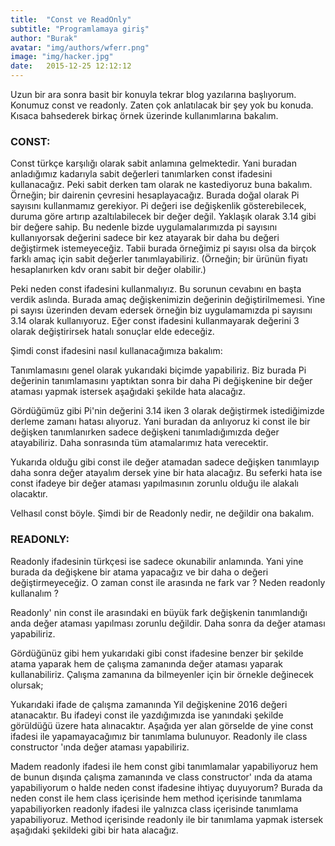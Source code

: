 ```yaml
---
title:  "Const ve ReadOnly"
subtitle: "Programlamaya giriş"
author: "Burak"
avatar: "img/authors/wferr.png"
image: "img/hacker.jpg"
date:   2015-12-25 12:12:12
---
```


Uzun bir ara  sonra basit bir konuyla tekrar blog yazılarına başlıyorum. Konumuz const ve readonly. Zaten çok anlatılacak bir şey yok bu konuda. Kısaca bahsederek birkaç örnek üzerinde kullanımlarına bakalım. 

### CONST:

Const türkçe karşılığı olarak sabit anlamına gelmektedir. Yani buradan anladığımız kadarıyla sabit değerleri tanımlarken const ifadesini kullanacağız. Peki sabit derken tam olarak ne kastediyoruz buna bakalım. Örneğin; bir dairenin çevresini hesaplayacağız. Burada doğal olarak Pi sayısını kullanmamız gerekiyor. Pi değeri ise değişkenlik gösterebilecek, duruma göre artırıp azaltılabilecek bir değer değil. Yaklaşık olarak 3.14 gibi bir değere sahip. Bu nedenle bizde uygulamalarımızda pi sayısını kullanıyorsak değerini sadece bir kez atayarak bir daha bu değeri değiştirmek istemeyeceğiz. Tabii burada örneğimiz pi sayısı olsa da birçok farklı amaç için sabit değerler tanımlayabiliriz. (Örneğin; bir ürünün fiyatı hesaplanırken kdv oranı sabit bir değer olabilir.)

Peki neden const ifadesini kullanmalıyız. Bu sorunun cevabını en başta verdik aslında. Burada amaç değişkenimizin değerinin değiştirilmemesi. Yine pi sayısı üzerinden devam edersek örneğin biz uygulamamızda pi sayısını 3.14 olarak kullanıyoruz. Eğer const ifadesini kullanmayarak değerini 3 olarak değiştirirsek hatalı sonuçlar elde edeceğiz. 

Şimdi const ifadesini nasıl kullanacağımıza bakalım:


Tanımlamasını genel olarak yukarıdaki biçimde yapabiliriz. Biz burada Pi değerinin tanımlamasını yaptıktan sonra bir daha Pi değişkenine bir değer ataması yapmak istersek aşağıdaki şekilde hata alacağız. 


Gördüğümüz gibi Pi'nin değerini 3.14  iken 3 olarak değiştirmek istediğimizde derleme zamanı hatası alıyoruz. Yani buradan da anlıyoruz ki const ile bir değişken tanımlanırken sadece değişkeni tanımladığımızda değer atayabiliriz. Daha sonrasında tüm atamalarımız hata verecektir. 


Yukarıda olduğu gibi const ile değer atamadan sadece değişken tanımlayıp daha sonra değer atayalım dersek yine bir hata alacağız. Bu seferki hata ise const ifadeye bir değer ataması yapılmasının zorunlu olduğu ile alakalı olacaktır.

Velhasıl const böyle. Şimdi bir de Readonly nedir, ne değildir ona bakalım. 

 

### READONLY:

Readonly ifadesinin türkçesi ise sadece okunabilir anlamında. Yani yine burada da değişkene bir atama yapacağız ve bir daha o değeri değiştirmeyeceğiz. O zaman const ile arasında ne fark var ? Neden readonly kullanalım ? 

Readonly' nin const ile arasındaki en büyük fark değişkenin tanımlandığı anda değer ataması yapılması zorunlu değildir. Daha sonra da değer ataması yapabiliriz. 

Gördüğünüz gibi hem yukarıdaki gibi const ifadesine benzer bir şekilde atama yaparak hem de çalışma zamanında değer ataması yaparak kullanabiliriz. Çalışma zamanına da bilmeyenler için bir örnekle değinecek olursak;

Yukarıdaki ifade de çalışma zamanında Yil değişkenine 2016 değeri atanacaktır. Bu ifadeyi const ile yazdığımızda ise yanındaki şekilde görüldüğü üzere hata alınacaktır. Aşağıda yer alan görselde de yine const ifadesi ile yapamayacağımız bir tanımlama bulunuyor. Readonly ile class constructor 'ında değer ataması yapabiliriz. 

Madem readonly ifadesi ile hem const gibi tanımlamalar yapabiliyoruz hem de bunun dışında çalışma zamanında ve class constructor' ında da atama yapabiliyorum o halde neden const ifadesine ihtiyaç duyuyorum? Burada da neden const ile hem class içerisinde hem method içerisinde tanımlama yapabiliyorken readonly ifadesi ile yalnızca class içerisinde tanımlama yapabiliyoruz. Method içerisinde readonly ile bir tanımlama yapmak istersek aşağıdaki şekildeki gibi bir hata alacağız.
